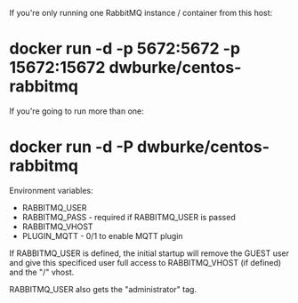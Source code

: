 If you're only running one RabbitMQ instance / container from this host:

# docker run -d -p 5672:5672 -p 15672:15672 dwburke/centos-rabbitmq

If you're going to run more than one:

# docker run -d -P dwburke/centos-rabbitmq


Environment variables:

- RABBITMQ_USER
- RABBITMQ_PASS  - required if RABBITMQ_USER is passed
- RABBITMQ_VHOST
- PLUGIN_MQTT    - 0/1 to enable MQTT plugin


If RABBITMQ_USER is defined, the initial startup will remove the GUEST user
and give this specificed user full access to RABBITMQ_VHOST (if defined)
and the "/" vhost.

RABBITMQ_USER also gets the "administrator" tag.

